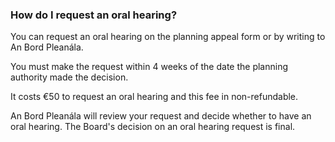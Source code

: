 ###  **How do I request an oral hearing?**

You can request an oral hearing on the planning appeal form or by writing to
An Bord Pleanála.

You must make the request within 4 weeks of the date the planning authority
made the decision.

It costs €50 to request an oral hearing and this fee in non-refundable.

An Bord Pleanála will review your request and decide whether to have an oral
hearing. The Board's decision on an oral hearing request is final.
